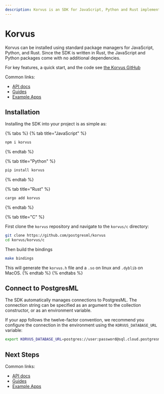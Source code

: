 ```yaml
---
description: Korvus is an SDK for JavaScript, Python and Rust implements common use cases and PostgresML connection management.
---
```


# Korvus

Korvus can be installed using standard package managers for JavaScript, Python, and Rust. Since the SDK is written in Rust, the JavaScript and Python packages come with no additional dependencies.

For key features, a quick start, and the code see [the Korvus GitHub](https://github.com/postgresml/korvus)

Common links:
- [API docs](api/)
- [Guides](guides/)
- [Example Apps](example-apps/)

## Installation

Installing the SDK into your project is as simple as:

{% tabs %}
{% tab title="JavaScript" %}
```bash
npm i korvus
```
{% endtab %}

{% tab title="Python" %}
```bash
pip install korvus
```
{% endtab %}

{% tab title="Rust" %}
```bash
cargo add korvus
```
{% endtab %}

{% tab title="C" %}

First clone the `korvus` repository and navigate to the `korvus/c` directory:
```bash
git clone https://github.com/postgresml/korvus
cd korvus/korvus/c
```

Then build the bindings
```bash
make bindings
```

This will generate the `korvus.h` file and a `.so` on linux and `.dyblib` on MacOS.
{% endtab %}
{% endtabs %}

## Connect to PostgresML

The SDK automatically manages connections to PostgresML. The connection string can be specified as an argument to the collection constructor, or as an environment variable.

If your app follows the twelve-factor convention, we recommend you configure the connection in the environment using the `KORVUS_DATABASE_URL` variable:

```bash
export KORVUS_DATABASE_URL=postgres://user:password@sql.cloud.postgresml.org:6432/korvus_database
```

## Next Steps

Common links:
- [API docs](api/)
- [Guides](guides/)
- [Example Apps](example-apps/)
